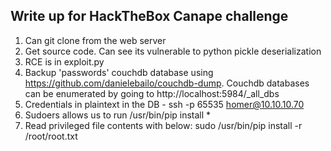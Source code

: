 Write up for HackTheBox Canape challenge
----

1) Can git clone from the web server
2) Get source code.  Can see its vulnerable to python pickle deserialization
3) RCE is in exploit.py
4) Backup 'passwords' couchdb database using https://github.com/danielebailo/couchdb-dump.  Couchdb databases can be enumerated by going to http://localhost:5984/_all_dbs
5) Credentials in plaintext in the DB  - ssh -p 65535 homer@10.10.10.70
6) Sudoers allows us to run /usr/bin/pip install *
7) Read privileged file contents with below:
 sudo /usr/bin/pip install -r /root/root.txt

